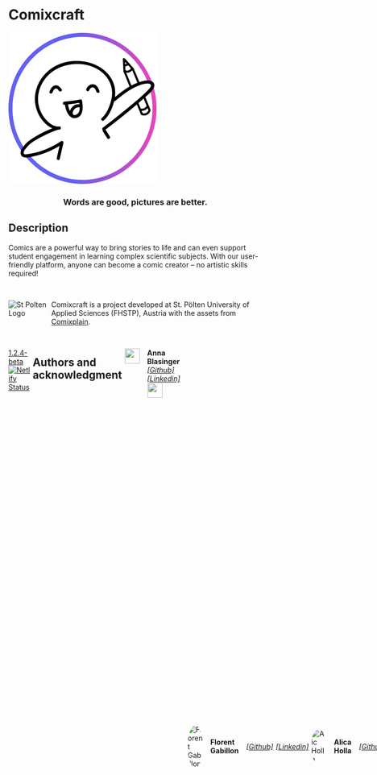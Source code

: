 # Comixcraft

![Comic Image](/public/comic-image@2x.png#center)
<h3 style="text-align: center;">Words are good, pictures are better.</h3>


## Description

Comics are a powerful way to bring stories to life and can even support student engagement in learning complex scientific subjects. With our user-friendly platform, anyone can become a comic creator – no artistic skills required!

</br>
<div class="flex-row">

![St Polten Logo](https://showcase.comixcraft.com/pictures/fh-logo.png#smallimg)

Comixcraft is a project developed at St. Pölten University of Applied Sciences (FHSTP), Austria with the assets from [Comixplain](https://fhstp.github.io/comixplain/).
</div>

</br>

<div class="flex-row">

[1.2.4-beta
](https://github.com/comixcraft/Editor/releases/latest) [![Netlify Status](https://api.netlify.com/api/v1/badges/d11fb4f4-f8fa-447c-b483-7ddc4d93c542/deploy-status)](https://app.netlify.com/sites/admirable-mandazi-f47990/deploys)

## Authors and acknowledgment


<img src="https://avatars.githubusercontent.com/u/92300733?v=4" width="30" height="30"> <p></p>

**Anna Blasinger**  *[[Github]](https://github.com/Annacc211018)* *[[Linkedin]](https://www.linkedin.com/in/anna-blasinger-3ba0a52bb/)* <img src="https://avatars.githubusercontent.com/u/92300733?v=4" width="30" height="30"> <p></p>


<div class='author-display'>

![Florent Gabillon](https://avatars.githubusercontent.com/u/85215120?v=4#avatar)

**Florent Gabillon**

<div class="socials">

*[[Github]](https://github.com/esitsolf)*

*[[Linkedin]](https://www.linkedin.com/in/florent-gabillon-2709b8194/)*
</div>
</div>

<div class='author-display'>

![Alic Holla](https://avatars.githubusercontent.com/u/55839005?v=4#avatar)

**Alica Holla**

<div class="socials">

*[[Github]](https://github.com/hollaa)*

*[[Linkedin]](https://www.linkedin.com/in/alica-holla/)*
</div>
</div>

<div class='author-display'>

![Vanessa Koeck](https://avatars.githubusercontent.com/u/47862956?v=4#avatar)

**Vanessa Koeck**

<div class="socials">

*[[Github]](https://github.com/Vanessi-K)*

*[[Linkedin]](https://www.linkedin.com/in/vanessa-k%C3%B6ck-42a265244/?original_referer=https%3A%2F%2Fshowcase.comixcraft.com%2F)*
</div>
</div>

<div class='author-display'>

![Juliana Matsumura](https://avatars.githubusercontent.com/u/107397144?v=4#avatar)

**Juliana Matsumura**

<div class="socials">

*[[Github]](https://github.com/moonjuko)*

*[[Linkedin]](https://www.linkedin.com/in/juliana-matsumura/)*
</div>
</div>

<div class='author-display'>

![Antoine Muneret](https://avatars.githubusercontent.com/u/92710938?v=4#avatar)

**Antoine Muneret**

<div class="socials">

*[[Github]](https://github.com/AntoinouM)*

*[[Linkedin]](https://www.linkedin.com/in/antoine-muneret-5b81b9123/?original_referer=https%3A%2F%2Fshowcase.comixcraft.com%2F)*
</div>
</div>

<div class='author-display'>

![Hannah Wagner](https://avatars.githubusercontent.com/u/92428401?v=4#avatar)

**Hannah Wagner**

<div class="socials">

*[[Github]](https://github.com/hannahwagner1402)*

*[[Linkedin]](https://www.linkedin.com/in/hannah-wagner-4b9328268/)*
</div>
</div>


<ins>Special thanks to</ins> [Gausszhou](https://github.com/gausszhou) and is [vue-drag-resize-rotate](https://github.com/gausszhou/vue-drag-resize-rotate) plugin.



## How does it works

![demo](https://showcase.comixcraft.com/pictures/promo_video.gif#left)


## Development

### Setup

Make sure to install the dependencies:

```bash
npm install
```

### Development Server

Start the development server on `http://localhost:3000`:

```bash
npm run dev
```

### Production

Build the application for production:

```bash
npm run build
```

Locally preview production build:

```bash
npm run preview
```

Check out the [deployment documentation](https://nuxt.com/docs/getting-started/deployment) for more information.

### Testing

To test the application, run the following command:

```bash
npm run test
```


## Contributing

Contributing
If you want to contribute to a project and make it better, your help is very welcome. Contributing is also a great way to learn more about social coding on Github, new technologies and and their ecosystems and how to make constructive, helpful bug reports, feature requests and the noblest of all contributions: a good, clean pull request.

### How to make a clean pull request
Look for a project's contribution instructions. If there are any, follow them.

- Create a personal fork of the project on Github.
- Clone the fork on your local machine. Your remote repo on Github is called ```origin```.
- Add the original repository as a remote called ```upstream```.
- If you created your fork a while ago be sure to pull upstream changes into your local repository.
- Create a new branch to work on! Branch from ```develop``` if it exists, else from ```master```.
- Implement/fix your feature, comment your code.
- Follow the code style of the project, including indentation.
- If the project has tests run them!
- Write or adapt tests as needed.
- Add or change the documentation as needed.
- Squash your commits into a single commit with git's [interactive rebase](https://help.github.com/articles/interactive-rebase). Create a new branch if necessary.
- Push your branch to your fork on Github, the remote ```origin```.
- From your fork open a pull request in the correct branch. Target the project's ```develop``` branch if there is one, else go for ```master```!
- If the maintainer requests further changes just push them to your branch. The PR will be updated automatically.
- Once the pull request is approved and merged you can pull the changes from ```upstream``` to your local repo and delete your extra branch(es).

And last but not least: Always write your commit messages in the present tense. Your commit message should describe what the commit, when applied, does to the code – not what you did to the code.

## Style Guide

The font used for the **comixcraft**-Editor is _Nunito_, it is the default for everything.
Any text in the comics themselves is in the font _Pangolin_ (`.text-comic`).

For icons the rounded _Material Symbols_ are used (npm-package: material-symbols).
All available icons can be found in the [catalogue](https://fonts.google.com/icons).
Any icon can be used by providing its name as a ligature in `snake_case`.

```html
<span class="icon">comic_bubble</span> <span class="material-symbols-rounded">comic_bubble</span>
```

Only colors that are defined in `./assets/scss/_variables.scss` should be used.
This also applies to spacers, borders, and other design elements.
When you need any new size or a setting that might be used multiple times,
always define it in the `_variables.scss` file.

## Hosting
The content of this repository is hosted on https://comixcraft.com/ over [Netlify](https://www.netlify.com/).
Updates on the website are done automatically on update of the `main`-branch.

## Updating the catalog
The catalog-structure is defined in `server/assets/comixplain-catalog.js`. 
This catalog follows the same structure as in the [Comixplain repository](https://github.com/fhstp/comixplain/blob/main/docs/assets.json).
The structure in the `comixplain-catalog.js` is used to generate the catalog on the website. 
The naming of categories, sub-categories and filters all originate from this catalog, 
therefore it is important that all keys carry readable names.

### Updating the catalog with a new version from the Comixplain repository
The following steps describe how the existing catalog structure from the Comixplain repository most be adjusted to 
properly work for comixcraft.

1. Copy the JSON-structure from the Comixplain repository (`/docs/assets.json`) 
and paste it into `comixplain-catalog.js`. The structure needs to be a named export.
```javascript
export const catalog = {
    /* structure goes here */
}
```
2. Remove the category with the key `Template` from the catalog. 
The data provided in this category is not usable in comixcraft.
3. Over Strg+F and Strg+R replace all occurrences of `.png"` with `"`.
This provides better alt-texts for the images.
4. Over Strg+F and Strg+R replace all occurrences of `https://github.com/fhstp/comixplain/blob/main/Comixplain_Assets` with `/catalog`.
This provides relative urls.
5. If new images were added update the `public/catalog`-folder with the new images.
6. If new categories or sub-categories were added please add/adapt the corresponding icons 
in `config/iconsConfig.js` ith the icons-name from [Material Symbols](https://fonts.google.com/icons)






## License
Under Attribution-ShareAlike 4.0 International license. [More details about this license]('/LICENSE.md')

## Project status
If you have run out of energy or time for your project, put a note at the top of the README saying that development has slowed down or stopped completely. Someone may choose to fork your project or volunteer to step in as a maintainer or owner, allowing your project to keep going. You can also make an explicit request for maintainers.



<style>
    img[src$="#avatar"] {
        display: block;
        margin: 0 auto;
        border-radius: 50%;
        max-width: 30px;
    }   

    img[src$="#center"] {
        display: block;
        margin: 0 auto;
        max-width: 400px;
    }        
    
    img[src$="#left"] {
        display: block;
        margin: 0 10px;
        max-width: 400px;
    }    
    
    img[src$="#smallimg"] {
        display: block;
        width: 80px;
    }

    .pill {
        border-radius: 16px;
        width: fit-content;
        color: #45fa1e;
        border: 1px solid #45fa1e;
        padding: 0 20px
    }

    .author-display {
        display: flex;
        justify-content: flex-start;
        align-items: center;
        gap: 15px
    }

    .socials {
        display: flex;
        gap: 5px;
    }

    .flex-row {
        display: flex;
        gap: 5px;
    }

</style>